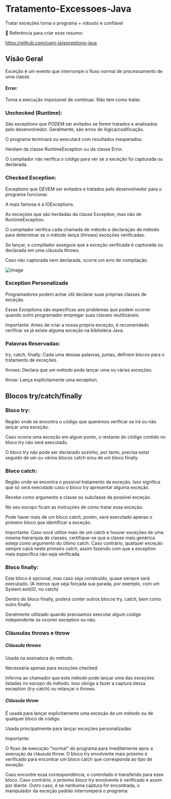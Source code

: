 # Tratamento-Excessoes-Java
Tratar exceções torna o programa + robusto e confiável


🔗 Referência para criar esse resumo:

https://github.com/cami-la/exceptions-java



## Visão Geral

Exceção é um evento que interrompe o fluxo normal de processamento de uma classe.


#### Error:

Torna a execução impossível de continuar. Não tem como tratar.

### Unchecked (Runtime):

São exceptions que PODEM ser evitados se forem tratados e analisados pelo desenvolvedor. Geralmente, são erros de lógica/codificação.

O programa terminará ou executará com resultados inesperados.

Herdam da classe RuntimeException ou da classe Error.

O compilador não verifica o código para ver se a exceção foi capturada ou declarada.

### Checked Exception:

Exceptions que DEVEM ser evitados e tratados pelo desenvolvedor para o programa funcionar.

A mais famosa é a IOExceptions.

As exceções que são herdadas da classe Exception, mas não de RuntimeException.

O compilador verifica cada chamada de método e declaração de método para determinar se o método lança (throws) exceções verificadas.

Se lançar, o compilador assegura que a exceção verificada é capturada ou declarada em uma cláusula throws.

Caso não capturada nem declarada, ocorre um erro de compilação.

![image](https://user-images.githubusercontent.com/114358060/196034611-1010f95f-dc45-486d-a706-a4272747dc07.png)



### Exception Personalizada

Programadores podem achar útil declarar suas próprias classes de exceção.

Essas Exceptions são específicas aos problemas que podem ocorrer quando outro programador empregar suas classes reutilizáveis.

Importante: Antes de criar a nossa própria exceção, é recomendado verificar se já existe alguma exceção na biblioteca Java.

### Palavras Reservadas:

try, catch, finally: Cada uma dessas palavras, juntas, definem blocos para o tratamento de exceções.

throws: Declara que um método pode lançar uma ou várias exceções.

throw: Lança explicitamente uma exception.

## Blocos try/catch/finally

### Bloco try:

Região onde se encontra o código que queremos verificar se irá ou não lançar uma exceção.

Caso ocorra uma exceção em algum ponto, o restante do código contido no bloco try não será executado.

O bloco try não pode ser declarado sozinho, por tanto, precisa estar seguido de um ou vários blocos catch e/ou de um bloco finally.

### Bloco catch:

Região onde se encontra o possível tratamento da exceção. Isso significa que só será executado caso o bloco try apresentar alguma exceção.

Recebe como argumento a classe ou subclasse da possível exceção.

No seu escopo ficam as instruções de como tratar essa exceção.

Pode haver mais de um bloco catch, porém, será executado apenas o primeiro bloco que identificar a exceção.

Importante: Caso você utilize mais de um catch e houver exceções de uma mesma hierarquia de classes, certifique-se que a classe mais genérica esteja como argumento do último catch. Caso contrário, qualquer exceção sempre cairá neste primeiro catch, assim fazendo com que a exception mais específica não seja verificada.


### Bloco finally:

Este bloco é opcional, mas caso seja construído, quase sempre será executado. (A menos que seja forçada sua parada, por exemplo, com um System.exit(0), no catch)

Dentro do bloco finally, poderá conter outros blocos try, catch, bem como outro finally.

Geralmente utilizado quando precisamos executar algum código independente se ocorrer exception ou não.

### Cláusulas throws e throw

##### Cláusula throws

Usada na assinatura do método.

Necessária apenas para exceções checked.

Informa ao chamador que este método pode lançar uma das exceções listadas no escopo do método. Isso obriga a fazer a captura dessa exception (try-catch) ou relançar o throws.

##### Cláusula throw

É usada para lançar explicitamente uma exceção de um método ou de qualquer bloco de código.

Usada principalmente para lançar exceções personalizadas

Importante:

O fluxo de execução "normal" do programa para imeditamente apos a execução da cláusula throw. O bloco try envolvente mais próximo é verificado para encontrar um bloco catch que corresponda ao tipo de exceção.

Caso encontre essa correspondência, o controlado é transferido para esse bloco. Caso contrário, o próximo bloco try envolvente é verificado e assim por diante.
Outro caso, é se nenhuma captura for encontrada, o manipulador da exceção padrão interromperá o programa.

